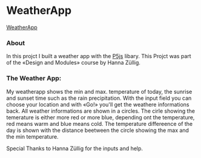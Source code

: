 # WeatherApp
[WeatherApp](https://matthiasmeierkoch.github.io/weatherapp/)

### About
In this projct I built a weather app with the [P5js](https://p5js.org/) libary. This Projct was part of the «Design and Modules» course by Hanna Züllig. 

### The Weather App:
My weatherapp shows the min and max. temperature of today, the sunrise and sunset time such as the rain precipitation.
With the input field you can choose your location and with «Go!» you'll get the weathere informations back.
All weather informations are shown in a circles. The cirle showing the temerature is either more red or more blue, depending ont the temperature, red means warm and blue means cold. The temperature differeence of the day is shown with the distance beetween the circle showing the max and the min temperature.

Special Thanks to Hanna Züllig for the inputs and help.
